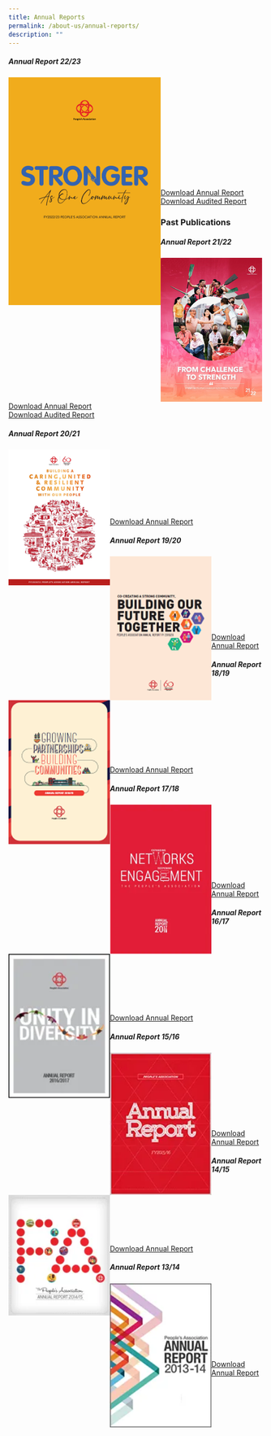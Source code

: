 ```yaml
---
title: Annual Reports
permalink: /about-us/annual-reports/
description: ""
---
```

#####  Annual Report 22/23


<img style="width:300px" align="left" src="/images/About%20Us/Annual%20Reports/20231002%20pa%20ar%20thumbnail%201131%20x%201684%20(v2).png">

<br><br><br>
<br><br><br><br><br><br><br><br><br>

[Download Annual Report ](https://go.gov.sg/pa-annual-report-2223)<br>
[Download Audited Report](/files/About%20Us/Annual%20Reports/pa%20financial%20statements%202223.pdf)
<br>
### Past Publications

##### Annual Report 21/22



<img style="width:200px" align="left" src="/images/About%20Us/Annual%20Reports/PA%20AR%202122.png"><br><br><br><br><br><br><br><br>

[Download Annual Report ](https://go.gov.sg/pa-annual-report-2122)<br>
[Download Audited Report](/files/About%20Us/Annual%20Reports/Financial%20Statement%202122.pdf)
##### Annual Report 20/21



<img style="width:200px" align="left" src="/images/About%20Us/Annual%20Reports/AR20.png"><br><br><br><br><br><br><br>

[Download Annual Report](https://go.gov.sg/pa-annual-report-2021)

##### Annual Report 19/20



<img style="width:200px" align="left" src="/images/About%20Us/Annual%20Reports/AR19.png"><br><br><br><br><br><br><br><br>

[Download Annual Report](/files/About%20Us/Annual%20Reports/pa-annual-report-1920.pdf)			

##### Annual Report 18/19


<img style="width:200px" align="left" src="/images/About%20Us/Annual%20Reports/AR18.png"><br><br><br><br><br><br><br><br>

[Download Annual Report]( https://go.gov.sg/pa-annual-report-1819)

##### Annual Report 17/18

<img style="width:200px" align="left" src="/images/About%20Us/Annual%20Reports/AR17-2.png"><br><br><br><br><br><br><br><br>

[Download Annual Report](/files/About%20Us/Annual%20Reports/pa-annual-report-1718.pdf)
##### Annual Report 16/17


<img style="width:200px" align="left" src="/images/About%20Us/Annual%20Reports/AR16.png"><br><br><br><br><br><br><br><br>

[Download Annual Report](/files/About%20Us/Annual%20Reports/pa-annual-report-1617.pdf)
##### Annual Report 15/16


<img style="width:200px" align="left" src="/images/About%20Us/Annual%20Reports/AR15.png"><br><br><br><br><br><br><br><br>
																					 
[Download Annual Report](/files/About%20Us/Annual%20Reports/pa-annual-report-1516.pdf)

##### Annual Report 14/15


<img style="width:200px" align="left" src="/images/About%20Us/Annual%20Reports/AR14.png"><br><br><br><br><br><br>

[Download Annual Report](/files/About%20Us/Annual%20Reports/pa-annual-report-1415.pdf)

##### Annual Report 13/14



<img style="width:200px" align="left" src="/images/About%20Us/Annual%20Reports/AR13.png"><br><br><br><br><br><br><br><br>

[Download Annual Report](/files/About%20Us/Annual%20Reports/pa-annual-report-1314.pdf)